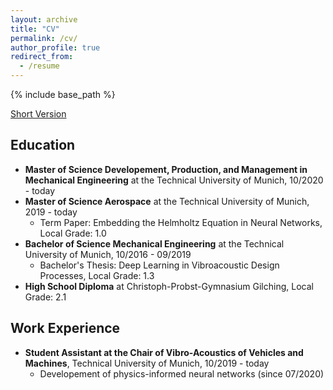 ```yaml
---
layout: archive
title: "CV"
permalink: /cv/
author_profile: true
redirect_from:
  - /resume
---
```


{% include base_path %}

[Short Version](https://juliandwain.github.io/files/CV_Julian_Stang_ENG.pdf)

Education
---------

* **Master of Science Developement, Production, and Management in Mechanical Engineering** at the Technical University of Munich, 10/2020 - today
* **Master of Science Aerospace** at the Technical University of Munich, 2019 - today
  - Term Paper: Embedding the Helmholtz Equation in Neural Networks, Local Grade: 1.0
* **Bachelor of Science Mechanical Engineering** at the Technical University of Munich, 10/2016 - 09/2019
  - Bachelor's Thesis: Deep Learning in Vibroacoustic Design Processes, Local Grade: 1.3
* **High School Diploma** at Christoph-Probst-Gymnasium Gilching, Local Grade: 2.1

Work Experience
---------------

* **Student Assistant at the Chair of Vibro-Acoustics of Vehicles and Machines**, Technical University of Munich, 10/2019 - today
  - Developement of physics-informed neural networks (since 07/2020)
